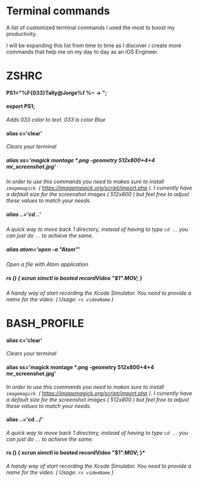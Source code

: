 # Terminal commands 

A list of customized terminal commands I used the most to boost my productivity.

I will be expanding this list from time to time as I discover / create more commands that help me on my day to day as an iOS Engineer.


# ZSHRC

#### PS1="%F{033}Tally@Jorge%f %~ -> ";
#### export PS1;

*Adds 033 color to text. 033 is color Blue*

#### alias c='clear'

*Clears your terminal*

##### alias ss='magick montage *.png -geometry 512x800+4+4 mr_screenshot.jpg'


*In order to use this commands you need to makes sure to install `imagemagick`. ( https://imagemagick.org/script/import.php ). I currently have a default size for the screenshot images ( 512x800 ) but feel free to adjust these values to match your needs.*

##### alias ..='cd ..'

*A quick way to move back 1 directory, instead of having to type `cd ..` you can just do `..` to achieve the same.*

##### alias atom='open -a "Atom"'

*Open a file with Atom application*

##### rs () { xcrun simctl io booted recordVideo "$1".MOV; }

*A handy way of start recording the Xcode Simulator. You need to provide a name for the video. ( Usage: `rs videoName` )*



# BASH_PROFILE


#### alias c='clear'

*Clears your terminal* 

#### alias ss='magick montage *.png -geometry 512x800+4+4 mr_screenshot.jpg' 

*In order to use this commands you need to makes sure to install `imagemagick`. ( https://imagemagick.org/script/import.php ). I currently have a default size for the screenshot images ( 512x800 ) but feel free to adjust these values to match your needs.*

#### alias ..='cd ../'

*A quick way to move back 1 directory, instead of having to type `cd ..` you can just do `..` to achieve the same.*


#### rs () { xcrun simctl io booted recordVideo "$1".MOV; }*

*A handy way of start recording the Xcode Simulator. You need to provide a name for the video. ( Usage: `rs videoName` )*
